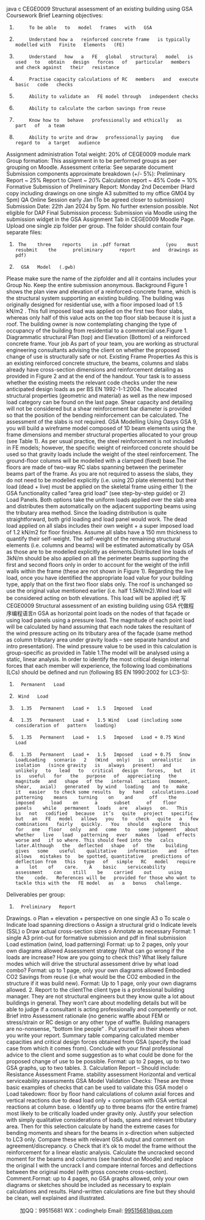 java c
CEGE0009 
Structural assessment of an existing building using GSA 
Coursework Brief 
Learning objectives: 
1.          To be able   to   model   frames   with   GSA
2.          Understand how a   reinforced concrete frame   is typically   modelled with   Finite   Elements   (FE)
3.          Understand   how   a   FE   global   structural   model   is   used   to   obtain   design   forces   of   particular   members and check against   their   resistance
4.          Practise capacity calculations of RC   members   and   execute   basic   code   checks
5.          Ability to validate an   FE model through   independent checks
6.          Ability to calculate the carbon savings from reuse
7.          Know how to   behave   professionally and ethically   as   part   of   a team
8.          Ability to write and draw   professionally paying   due   regard to   a target   audience
Assignment administration 
Total weight: 20% of   CEGE0009 module   mark
Group formation: This   assignment   in to   be   performed groups   as   per   grouping   on   Moodle.
Assessment criteria: See separate document
Submission components approximate breakdown (+/- 5%): 
Preliminary   Report                ~ 25%
Report to Client                               ~ 20%
Calculation   report                     ~ 45%
Code                                                                                  ~   10%
Formative    Submission    of Preliminary Report: Monday    2nd       December    (Hard      copy       including   drawings on one single A3 submitted to my   office   GM04   by   5pm)
QA Online Session early Jan (To be   agreed   closer to   submission)
Submission Date: 22th    Jan 2024   by 5pm.   No further extension   possible.   Not eligible   for   DAP Final Submission process: 
Submission   via    Moodle    using    the    submission    widget    in    the    GSA   Assignment    Tab    in    CEGE0009   Moodle   Page.   Upload one single zip folder per group. The folder should contain   four   separate   files:
1.      The    three    reports    in .pdf format             (you    must      resubmit    the      preliminary      report      and   drawings as   pdf)
2.       GSA   Model   (.gwb)
Please make sure the name of the zipfolder and all it contains includes your Group No.   Keep   the entire submission anonymous.
Background Figure   1   shows   the   plan   view   and   elevation   of   a   reinforced-concrete   frame,   which   is   the   structural   system supporting   an existing   building. The   building was originally   designed for   residential   use,   with   a   floor   imposed   load   of   1.5   kN/m2   .   This   full   imposed   load   was applied on the first two floor slabs,   whereas only half of this value acts   on the   top floor   slab   because   it   is just   a   roof. The   building   owner   is   now contemplating   changing the type   of occupancy   of the   building   from   residential   to   a   commercial   use.Figure 1. Diagrammatic structural Plan (top) and Elevation (Bottom) of a reinforced concrete frame.
Your job 
As   part   of   your   team,   you   are   working   as   structural   engineering   consultants   advising   the   client   on   whether the   proposed change of use   is structurally safe or   not.
Existing Frame Properties As   this    is   an   existing    reinforced    concrete   structure,   the    beams,   columns   and   slabs   already    have   cross-section   dimensions   and   reinforcement   detailing   as   provided   in   Figure   2   and   at   the   end   of   the   handout.   Your   task   is   to   assess   whether   the   existing   meets   the   relevant   code   checks   under   the   new   anticipated   design   loads   as   per   BS   EN   1992-1-1:2004.   The   allocated   structural   properties   (geometric   and    material)    as   well    as   the    new    imposed    load    category    can    be    found    on   the    last    page.    Shear   capacity   and   detailing   will   not   be   considered   but   a   shear   reinforcement   bar   diameter   is   provided   so   that   the   position   of the   bending   reinforcement   can   be   calculated.   The   assessment   of the   slabs   is   not   required.
GSA Modelling Using Oasys GSA 9,   you   will   build   a   wireframe   model   composed   of   1D   beam   elements   using   the   frame   dimensions   and   member   structural   properties   allocated   to   your   group   (see   Table   1).   As   per   usual   practice,   the   steel   reinforcement   is   not   included   in   FE   models;   however,   the   specific   weight   of reinforced concrete      should      be      used      so      that      gravity      loads      include      the      weight      of      the      steel   reinforcement. The ground-floor columns will be   modelled with a clamped   (fixed)   base.The floors   are   made   of two-way RC   slabs   spanning   between the   perimeter   beams   part   of the frame.   As you are   not   required to assess the slabs, they do   not   need to   be modelled explicitly (i.e.   using   2D   plate   elements)   but   their   load   (dead   +   live)   must   be   applied   on   the   skeletal   frame   using   either   1)   the   GSA   functionality   called   “area   grid   load”   (see   step-by-step   guide)   or   2)   Load   Panels.   Both   options   take   the   uniform   loads   applied   over   the   slab   area   and   distributes   them   automatically   on   the   adjacent   supporting       beams       using       the       tributary       area       method.       Since       the       loading       distribution       is       quite   straightforward,   both   grid   loading   and   load   panel   would   work.   The   dead   load   applied   on   all   slabs   includes   their   own   weight   +   a   super   imposed   load   of   1.2   kN/m2    for   floor   finishes.   Assume   all   slabs   have   a    150   mm   thickness   to   quantify   their   self-weight.   The   self-weight   of   the   remaining   structural   elements    (i.e.    columns    and    beams)    will    be    estimated    automatically    by    GSA    as    those      are    to      be   modelled explicitly as elements.Distributed   line   loads   of 3kN/m   should   be   also   applied   on   all the   perimeter   beams   supporting the first   and   second floors   only   in   order to   account for the weight   of   the   infill   walls   within   the   frame   (these   are   not   shown   in   Figure   1).   Regarding   the   live   load,   once   you   have   identified   the   appropriate   load   value   for your   building type,   apply that   on the first two floor slabs only.   The   roof   is   unchanged   so   use   the   original value   mentioned earlier (i.e. half   1.5kN/m2).Wind   load will   be   considered   acting   on   both   elevations. This   load will   be   applied   i代 写CEGE0009 Structural assessment of an existing building using GSA
代做程序编程语言n   GSA as   horizontal   point   loads on the   nodes of that façade   or   using   load   panels   using   a   pressure   load.   The   magnitude   of   each   point   load   will   be   calculated   by   hand   assuming   that   each   node   takes   the   resultant   of   the   wind   pressure   acting   on   its   tributary   area   of   the   façade   (same   method   as   column   tributary   area   under   gravity   loads   –   see   separate   handout   and   intro   presentation).   The wind   pressure   value   to   be   used   in   this calculation   is group-specific as provided   in Table   1.The   model   will   be   analysed   using   a   static,   linear   analysis.   In   order   to   identify   the   most   critical   design   internal   forces   that   each   member   will   experience,   the   following   load   combinations   (LCs)   should   be   defined and run (following   BS   EN   1990:2002 for   LC3-5):
1)       Permanent   Load
2)      Wind   Load
3)       1.35   Permanent   Load +   1.5   Imposed   Load
4)       1.35   Permanent   Load +   1.5 Wind   Load (including some consideration of   pattern   loading)
5)       1.35   Permanent   Load +   1.5   Imposed   Load + 0.75 Wind   Load
6)       1.35   Permanent   Load +   1.5   Imposed   Load + 0.75   Snow   LoadLoading   scenario   2   (Wind   only)   is   unrealistic   in   isolation   (since gravity   is   always   present)   and   unlikely   to   lead   to   critical   design   forces,   but   it   is   useful   for   the   purpose   of   appreciating   the   magnitude   and   shape   of the   internal   actions   (moment,   shear,   axial)   generated   by wind   loading   and to   make   it   easier   to check some results   by   hand   calculations.Load    patterning    means    turning    on    and      off    the      imposed      load    on      a      subset      of    floor      panels    while   permanent   loads   are   always   on.   This   is   not   codified   because   it’s   quite   project   specific   but   an   FE   model   allows   you   to   check   quite   a   few   combinations   fairly   quickly.   You   should   explore   this   for   one   floor   only   and   come   to   some judgement   about   whether   live   load   patterning   ever   makes   load   effects   worse and   if so where. This should feed into the   calcs   later.Although   the   deflected   shape   of   the    building   gives   some    useful    qualitative    information    and   often   allows   mistakes to   be spotted, quantitative   predictions of deflection from   this   type   of   simple   RC   model   require    a    lot    of    care.    A    basic    serviceability    assessment    can    still    be    carried    out      using    the    code.   References will be   provided for those who want to tackle this with the   FE model   as   a   bonus   challenge.
Deliverables per group: 
1.       Preliminary   Report
Drawings.
o   Plan + elevation +   perspective   on   one   single   A3
o   To scale
o   Indicate   load spanning directions
o   Assign a structural   grid
o   Indicate   levels   (SSL)
o   Draw actual cross-section sizes
o   Annotate as   necessary
Format:   1 single A3   print-out for formative submission and   pdf in final submission
Load estimation (wind,   load   patterning)
Format:   up to 2 pages, only your own   diagrams   allowed
Assessment   strategy   (What   can go wrong   if the   loads   are   increase?   How   are you   going to   check   this?   What   likely   failure   modes   which   will   drive   the   structural   assessment   drive   by   what   load combo?
Format:   up to   1 page, only your own diagrams   allowed
Embodied   CO2   Savings from   reuse   (i.e what would   be the   CO2   embodied   in the   structure   if it was   build   new). Format:   Up to   1 page, only your own   diagrams   allowed.
2.       Report   to the   clientThe   client   type   is   a   professional   building   manager.   They   are   not   structural   engineers   but   they   know   quite   a   lot   about   buildings   in   general.   They   won’t   care   about   modelling   details   but   will   be   able to   judge if a consultant   is acting   professionally and   competently or   not.
Brief   intro
Assessment   rationale   (no generic waffle about   FEM or stress/strain   or   RC   design   or   any   other   type   of waffle.   Building   managers   are   no-nonsense,   “bottom   line   people”   .   Put   yourself   in   their   shoes when you write your report.
Summary   table   comparing   calculated   member   capacities   and   critical   design   forces   obtained   from GSA (specify the load   case from which   it   comes from).
Conclude   with   your   final   professional   advice   to   the   client   and   some   suggestion   as   to   what   could   be done for the   proposed change of use to   be   possible.
Format:   up to 2 pages, up to two   GSA   graphs,   up to   two   tables.
3.       Calculation   Report – Should   include:
Resistance Assessment
Frame. stability assessment
Horizontal and vertical serviceability assessments
GSA   Model Validation Checks:
These are three   basic examples of checks that can   be   used to validate   this   GSA   model
o    Load      takedown:    floor      by      floor      hand      calculations      of      column      axial      forces      and      vertical   reactions due to dead load only +   comparison with   GSA vertical   reactions   at   column   base.
o    Identify   up   to   three   beams   (for   the   entire   frame)    most   likely   to   be   critically   loaded    under   gravity   only.   Justify   your   selection   with   simply   qualitative   considerations   of   loads,   spans   and   relevant   tributary   area.   Then   for   this   selection   calculate   by   hand   the   extreme   cases   for bending   moments and shears for the beams   in   x-direction   when   subjected   to   LC3   only.   Compare these with   relevant GSA output and comment on agreement/discrepancy.
o    Check    that      it’s      ok      to      model      the    frame      without      the      reinforcement      for      a      linear      elastic   analysis.    Calculate    the    uncracked      second    moment    for      the      beams      and      columns      (see   handout   on   Moodle)   and   replace   the   original   I   with   the   uncrack   I   and   compare   internal   forces   and   deflections   between   the   original   model   (with   gross   concrete   cross-section).   Comment.Format:   up   to   4   pages, no GSA graphs allowed,   only   your   own   diagrams   or   sketches   should   be   included   as   necessary   to   explain   calculations   and   results.   Hand-written   calculations   are fine   but   they   should   be clean, well explained and   illustrated.



         
加QQ：99515681  WX：codinghelp  Email: 99515681@qq.com
